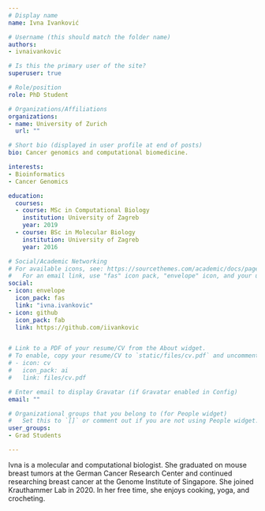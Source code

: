 ```yaml
---
# Display name
name: Ivna Ivanković

# Username (this should match the folder name)
authors:
- ivnaivankovic

# Is this the primary user of the site?
superuser: true

# Role/position
role: PhD Student

# Organizations/Affiliations
organizations:
- name: University of Zurich
  url: ""

# Short bio (displayed in user profile at end of posts)
bio: Cancer genomics and computational biomedicine.

interests:
- Bioinformatics
- Cancer Genomics

education:
  courses:
  - course: MSc in Computational Biology
    institution: University of Zagreb
    year: 2019
  - course: BSc in Molecular Biology
    institution: University of Zagreb
    year: 2016

# Social/Academic Networking
# For available icons, see: https://sourcethemes.com/academic/docs/page-builder/#icons
#   For an email link, use "fas" icon pack, "envelope" icon, and your uzh email up to before the '@'.
social:
- icon: envelope
  icon_pack: fas
  link: "ivna.ivankovic"
- icon: github
  icon_pack: fab
  link: https://github.com/iivankovic


# Link to a PDF of your resume/CV from the About widget.
# To enable, copy your resume/CV to `static/files/cv.pdf` and uncomment the lines below.
# - icon: cv
#   icon_pack: ai
#   link: files/cv.pdf

# Enter email to display Gravatar (if Gravatar enabled in Config)
email: ""

# Organizational groups that you belong to (for People widget)
#   Set this to `[]` or comment out if you are not using People widget.
user_groups:
- Grad Students

---
```


Ivna is a molecular and computational biologist. She graduated on mouse breast tumors at the German Cancer Research Center and continued researching breast cancer at the Genome Institute of Singapore. She joined Krauthammer Lab in 2020. In her free time, she enjoys cooking, yoga, and crocheting. 
